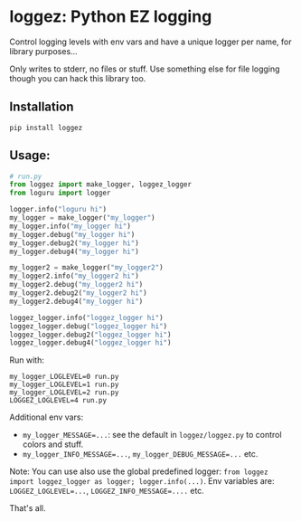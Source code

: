 # loggez: Python EZ logging

Control logging levels with env vars and have a unique logger per name, for library purposes...

Only writes to stderr, no files or stuff. Use something else for file logging though you can hack this library too.

## Installation

```
pip install loggez
```

## Usage:
```python
# run.py
from loggez import make_logger, loggez_logger
from loguru import logger

logger.info("loguru hi")
my_logger = make_logger("my_logger")
my_logger.info("my_logger hi")
my_logger.debug("my_logger hi")
my_logger.debug2("my_logger hi")
my_logger.debug4("my_logger hi")

my_logger2 = make_logger("my_logger2")
my_logger2.info("my_logger2 hi")
my_logger2.debug("my_logger2 hi")
my_logger2.debug2("my_logger2 hi")
my_logger2.debug4("my_logger hi")

loggez_logger.info("loggez_logger hi")
loggez_logger.debug("loggez_logger hi")
loggez_logger.debug2("loggez_logger hi")
loggez_logger.debug4("loggez_logger hi")
```

Run with:
```
my_logger_LOGLEVEL=0 run.py
my_logger_LOGLEVEL=1 run.py
my_logger_LOGLEVEL=2 run.py
LOGGEZ_LOGLEVEL=4 run.py
```

Additional env vars:
- `my_logger_MESSAGE=...`: see the default in `loggez/loggez.py` to control colors and stuff.
- `my_logger_INFO_MESSAGE=...`, `my_logger_DEBUG_MESSAGE=...` etc.

Note: You can use also use the global predefined logger: `from loggez import loggez_logger as logger; logger.info(...)`.
Env variables are: `LOGGEZ_LOGLEVEL=...`, `LOGGEZ_INFO_MESSAGE=....` etc.

That's all.
